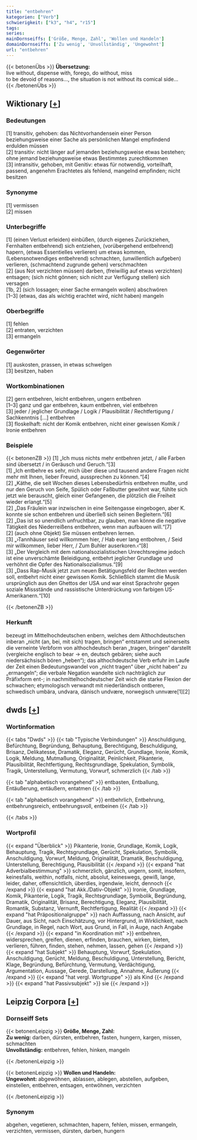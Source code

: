 ```yaml
---
title: "entbehren"
kategorien: ["Verb"]
schwierigkeit: ["k3", "h4", "r15"]
tags:
series:
mainDornseiffs: ['Größe, Menge, Zahl', 'Wollen und Handeln']
domainDornseiffs: ['Zu wenig', 'Unvollständig', 'Ungewohnt']
url: "entbehren"
---
```


{{< betonenÜbs >}}
**Übersetzung:**  
live without, dispense with, forego, do  without, miss  
to be devoid of reasons..., the situation is not without its comical side...  
{{< /betonenÜbs >}}

## Wiktionary [[+](https://de.wiktionary.org/wiki/entbehren)]

### Bedeutungen
[1] transitiv, gehoben: das Nichtvorhandensein einer Person beziehungsweise einer Sache als persönlichen Mangel empfindend erdulden müssen  
[2] transitiv: nicht länger auf jemanden beziehungsweise etwas bestehen; ohne jemand beziehungsweise etwas Bestimmtes zurechtkommen  
[3] intransitiv, gehoben, mit Genitiv: etwas für notwendig, vorteilhaft, passend, angenehm Erachtetes als fehlend, mangelnd empfinden; nicht besitzen  

### Synonyme
[1] vermissen  
[2] missen  

### Unterbegriffe
[1] (einen Verlust erleiden) einbüßen, (durch eigenes Zurückziehen, Fernhalten entbehrend) sich entziehen, (vorübergehend entbehrend) hapern, (etwas Essentielles verlieren) um etwas kommen, (Lebensnotwendiges entbehrend) schmachten, (unwillentlich aufgeben) verlieren, (schmachtend zugrunde gehen) verschmachten  
[2] (aus Not verzichten müssen) darben, (freiwillig auf etwas verzichten) entsagen; (sich nicht gönnen; sich nicht zur Verfügung stellen) sich versagen  
[1b, 2] (sich lossagen; einer Sache ermangeln wollen) abschwören  
[1–3] (etwas, das als wichtig erachtet wird, nicht haben) mangeln  

### Oberbegriffe
[1] fehlen  
[2] entraten, verzichten  
[3] ermangeln  

### Gegenwörter
[1] auskosten, prassen, in etwas schwelgen  
[3] besitzen, haben  

### Wortkombinationen
[2] gern entbehren, leicht entbehren, ungern entbehren  
[1–3] ganz und gar entbehren, kaum entbehren, viel entbehren  
[3] jeder / jeglicher Grundlage / Logik / Plausibilität / Rechtfertigung / Sachkenntnis [...] entbehren  
[3] floskelhaft: nicht der Komik entbehren, nicht einer gewissen Komik / Ironie entbehren  

### Beispiele
{{< betonenZB >}}
[1] „Ich muss nichts mehr entbehren jetzt, / alle Farben sind übersetzt / in Geräusch und Geruch.“[3]  
[1] „Ich entbehre es sehr, mich über diese und tausend andere Fragen nicht mehr mit Ihnen, lieber Freund, aussprechen zu können.“[4]  
[2] „Käthe, die seit Wochen dieses Lebensbedürfnis entbehren mußte, und nur den Geruch von Seife, Spülich oder Faßbutter gewöhnt war, fühlte sich jetzt wie berauscht, gleich einer Gefangenen, die plötzlich die Freiheit wieder erlangt.“[5]  
[2] „Das Fräulein war inzwischen in eine Seitengasse eingebogen, aber K. konnte sie schon entbehren und überließ sich seinen Begleitern.“[6]  
[2] „Das ist so unendlich unfruchtbar, zu glauben, man könne die negative Tätigkeit des Niederreißens entbehren, wenn man aufbauen will.“[7]  
[2] (auch ohne Objekt) Sie müssen entbehren lernen.  
[3] „›Tannhäuser seid willkommen hier, / Hab euer lang entbohren, / Seid mir willkommen, lieber Herr, / Zum Buhler auserkoren.‹“[8]  
[3] „Der Vergleich mit dem nationalsozialistischen Unrechtsregime jedoch ist eine unverschämte Beleidigung, entbehrt jeglicher Grundlage und verhöhnt die Opfer des Nationalsozialismus.“[9]  
[3] „Dass Rap-Musik jetzt zum neuen Betätigungsfeld der Rechten werden soll, entbehrt nicht einer gewissen Komik. Schließlich stammt die Musik ursprünglich aus den Ghettos der USA und war einst Sprachrohr gegen soziale Missstände und rassistische Unterdrückung von farbigen US-Amerikanern.“[10]  

{{< /betonenZB >}}
### Herkunft
bezeugt im Mittelhochdeutschen enbern, welches dem Althochdeutschen inberan „nicht (an, bei, mit sich) tragen, bringen“ entstammt und seinerseits die verneinte Verbform von althochdeutsch beran „tragen, bringen“ darstellt (vergleiche englisch to bear → en, deutsch gebären; siehe auch niedersächsisch bören „heben“); das althochdeutsche Verb erfuhr im Laufe der Zeit einen Bedeutungswandel von „nicht tragen“ über „nicht haben“ zu „ermangeln“; die verbale Negation wandelte sich nachträglich zur Präfixform ent-; in nachmittelhochdeutscher Zeit wich die starke Flexion der schwachen; etymologisch verwandt mit niederländisch ontberen, schwedisch umbära, undvara, dänisch undvære, norwegisch unnvære[1][2]  



## dwds [[+](https://www.dwds.de/wb/entbehren)]

### Wortinformation
{{< tabs "Dwds" >}}
{{< tab "Typische Verbindungen" >}}
Anschuldigung, Befürchtung, Begründung, Behauptung, Berechtigung, Beschuldigung, Brisanz, Delikatesse, Dramatik, Eleganz, Gerücht, Grundlage, Ironie, Komik, Logik, Meldung, Mutmaßung, Originalität, Peinlichkeit, Pikanterie, Plausibilität, Rechtfertigung, Rechtsgrundlage, Spekulation, Symbolik, Tragik, Unterstellung, Vermutung, Vorwurf, schmerzlich
{{< /tab >}}

{{< tab "alphabetisch vorangehend" >}}
entbasten, Entballung, Entäußerung, entäußern, entatmen
{{< /tab >}}

{{< tab "alphabetisch vorangehend" >}}
entbehrlich, Entbehrung, entbehrungsreich, entbehrungsvoll, entbeinen
{{< /tab >}}

{{< /tabs >}}

### Wortprofil
{{< expand "Überblick" >}} Pikanterie, Ironie, Grundlage, Komik, Logik, Behauptung, Tragik, Rechtsgrundlage, Gerücht, Spekulation, Symbolik, Anschuldigung, Vorwurf, Meldung, Originalität, Dramatik, Beschuldigung, Unterstellung, Berechtigung, Plausibilität {{< /expand >}}
{{< expand "hat Adverbialbestimmung" >}} schmerzlich, gänzlich, ungern, somit, insofern, keinesfalls, weithin, notfalls, nicht, absolut, keineswegs, gewiß, lange, leider, daher, offensichtlich, überdies, irgendwie, leicht, dennoch {{< /expand >}}
{{< expand "hat Akk./Dativ-Objekt" >}} Ironie, Grundlage, Komik, Pikanterie, Logik, Tragik, Rechtsgrundlage, Symbolik, Begründung, Dramatik, Originalität, Brisanz, Berechtigung, Eleganz, Plausibilität, Romantik, Substanz, Vernunft, Rechtfertigung, Realität {{< /expand >}}
{{< expand "hat Präpositionalgruppe" >}} nach Auffassung, nach Ansicht, auf Dauer, aus Sicht, nach Einschätzung, vor Hintergrund, in Wirklichkeit, nach Grundlage, in Regel, nach Wort, aus Grund, in Fall, in Auge, nach Angabe {{< /expand >}}
{{< expand "in Koordination mit" >}} entbehren, widersprechen, greifen, dienen, erfinden, brauchen, wirken, bieten, verlieren, führen, finden, stehen, nehmen, lassen, gehen {{< /expand >}}
{{< expand "hat Subjekt" >}} Behauptung, Vorwurf, Spekulation, Anschuldigung, Gerücht, Meldung, Beschuldigung, Unterstellung, Bericht, Klage, Begründung, Befürchtung, Vermutung, Verdächtigung, Argumentation, Aussage, Gerede, Darstellung, Annahme, Äußerung {{< /expand >}}
{{< expand "hat vergl. Wortgruppe" >}} als Kind {{< /expand >}}
{{< expand "hat Passivsubjekt" >}} sie {{< /expand >}}

## Leipzig Corpora [[+](https://corpora.uni-leipzig.de/en/res?word=entbehren&corpusId=deu_newscrawl-public_2018)]

### Dornseiff Sets
{{< betonenLeipzig >}}
**Größe, Menge, Zahl:**  
**Zu wenig:** darben, dürsten, entbehren, fasten, hungern, kargen, missen, schmachten  
**Unvollständig:** entbehren, fehlen, hinken, mangeln  

{{< /betonenLeipzig >}}


{{< betonenLeipzig >}}
**Wollen und Handeln:**  
**Ungewohnt:** abgewöhnen, ablassen, ablegen, abstellen, aufgeben, einstellen, entbehren, entsagen, entwöhnen, verzichten  

{{< /betonenLeipzig >}}

### Synonym
abgehen, vegetieren, schmachten, hapern, fehlen, missen, ermangeln, verzichten, vermissen, dürsten, darben, hungern

